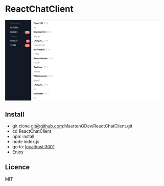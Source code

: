 # ReactChatClient
![Interface Preview](https://github.com/MaartenGDev/ReactChatClient/blob/master/public/images/interface_dark.PNG)

## Install
- git clone git@github.com:MaartenGDev/ReactChatClient.git
- cd ReactChatClient
- npm install
- node index.js
- go to: [localhost:3001](localhost:3001)
- Enjoy

## Licence
MIT
